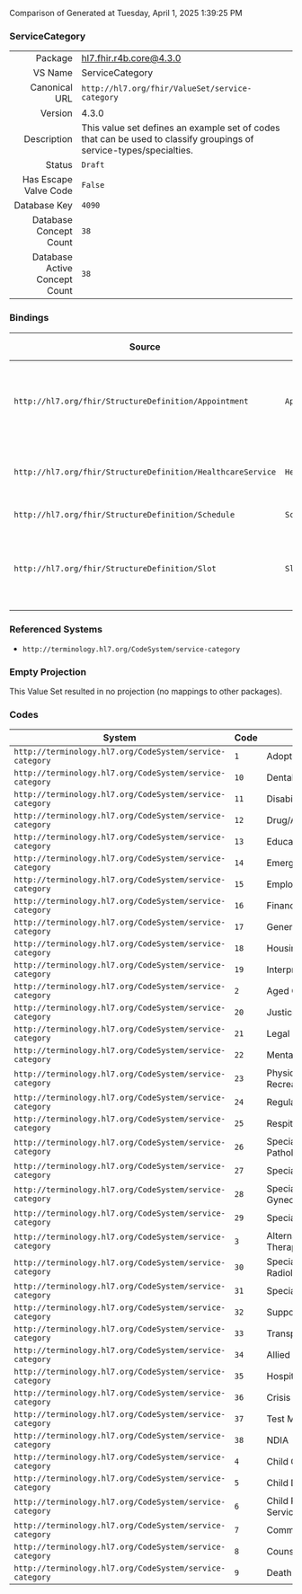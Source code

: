 Comparison of 
Generated at Tuesday, April 1, 2025 1:39:25 PM

### ServiceCategory

|      |     |
| ---: | --- |
| Package | hl7.fhir.r4b.core@4.3.0 |
| VS Name | ServiceCategory |
| Canonical URL | `http://hl7.org/fhir/ValueSet/service-category` |
| Version | 4.3.0 |
| Description | This value set defines an example set of codes that can be used to classify groupings of service-types/specialties. |
| Status | `Draft` |
| Has Escape Valve Code | `False` |
| Database Key | `4090` |
| Database Concept Count | `38` |
| Database Active Concept Count | `38` |
### Bindings

| Source | Element | Binding | Strength | Element Short |
| ------ | ------- | ------- | -------- | ------------- |
| `http://hl7.org/fhir/StructureDefinition/Appointment` | `Appointment.serviceCategory` | `http://hl7.org/fhir/ValueSet/service-category` | `Example` | A broad categorization of the service that is to be performed during this appointment |
| `http://hl7.org/fhir/StructureDefinition/HealthcareService` | `HealthcareService.category` | `http://hl7.org/fhir/ValueSet/service-category` | `Example` | Broad category of service being performed or delivered |
| `http://hl7.org/fhir/StructureDefinition/Schedule` | `Schedule.serviceCategory` | `http://hl7.org/fhir/ValueSet/service-category` | `Example` | High-level category |
| `http://hl7.org/fhir/StructureDefinition/Slot` | `Slot.serviceCategory` | `http://hl7.org/fhir/ValueSet/service-category` | `Example` | A broad categorization of the service that is to be performed during this appointment |

### Referenced Systems

* `http://terminology.hl7.org/CodeSystem/service-category`
### Empty Projection

This Value Set resulted in no projection (no mappings to other packages).

### Codes

| System | Code | Display |
| ------ | ---- | ------- |
| `http://terminology.hl7.org/CodeSystem/service-category` | `1` | Adoption |
| `http://terminology.hl7.org/CodeSystem/service-category` | `10` | Dental |
| `http://terminology.hl7.org/CodeSystem/service-category` | `11` | Disability Support |
| `http://terminology.hl7.org/CodeSystem/service-category` | `12` | Drug/Alcohol |
| `http://terminology.hl7.org/CodeSystem/service-category` | `13` | Education & Learning |
| `http://terminology.hl7.org/CodeSystem/service-category` | `14` | Emergency Department |
| `http://terminology.hl7.org/CodeSystem/service-category` | `15` | Employment |
| `http://terminology.hl7.org/CodeSystem/service-category` | `16` | Financial & Material Aid |
| `http://terminology.hl7.org/CodeSystem/service-category` | `17` | General Practice |
| `http://terminology.hl7.org/CodeSystem/service-category` | `18` | Housing/Homelessness |
| `http://terminology.hl7.org/CodeSystem/service-category` | `19` | Interpreting |
| `http://terminology.hl7.org/CodeSystem/service-category` | `2` | Aged Care |
| `http://terminology.hl7.org/CodeSystem/service-category` | `20` | Justice |
| `http://terminology.hl7.org/CodeSystem/service-category` | `21` | Legal |
| `http://terminology.hl7.org/CodeSystem/service-category` | `22` | Mental Health |
| `http://terminology.hl7.org/CodeSystem/service-category` | `23` | Physical Activity & Recreation |
| `http://terminology.hl7.org/CodeSystem/service-category` | `24` | Regulation |
| `http://terminology.hl7.org/CodeSystem/service-category` | `25` | Respite/Carer Support |
| `http://terminology.hl7.org/CodeSystem/service-category` | `26` | Specialist Clinical Pathology |
| `http://terminology.hl7.org/CodeSystem/service-category` | `27` | Specialist Medical |
| `http://terminology.hl7.org/CodeSystem/service-category` | `28` | Specialist Obstetrics & Gynecology |
| `http://terminology.hl7.org/CodeSystem/service-category` | `29` | Specialist Paediatric |
| `http://terminology.hl7.org/CodeSystem/service-category` | `3` | Alternative/Complementary Therapies |
| `http://terminology.hl7.org/CodeSystem/service-category` | `30` | Specialist Radiology/Imaging |
| `http://terminology.hl7.org/CodeSystem/service-category` | `31` | Specialist Surgical |
| `http://terminology.hl7.org/CodeSystem/service-category` | `32` | Support Group/s |
| `http://terminology.hl7.org/CodeSystem/service-category` | `33` | Transport |
| `http://terminology.hl7.org/CodeSystem/service-category` | `34` | Allied Health |
| `http://terminology.hl7.org/CodeSystem/service-category` | `35` | Hospital |
| `http://terminology.hl7.org/CodeSystem/service-category` | `36` | Crisis Line (GPAH use only) |
| `http://terminology.hl7.org/CodeSystem/service-category` | `37` | Test Message (HSD admin) |
| `http://terminology.hl7.org/CodeSystem/service-category` | `38` | NDIA |
| `http://terminology.hl7.org/CodeSystem/service-category` | `4` | Child Care /Kindergarten |
| `http://terminology.hl7.org/CodeSystem/service-category` | `5` | Child Development |
| `http://terminology.hl7.org/CodeSystem/service-category` | `6` | Child Protection & Family Services |
| `http://terminology.hl7.org/CodeSystem/service-category` | `7` | Community Health Care |
| `http://terminology.hl7.org/CodeSystem/service-category` | `8` | Counselling |
| `http://terminology.hl7.org/CodeSystem/service-category` | `9` | Death Services |
